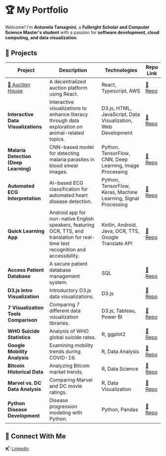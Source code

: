 # 🏆 My Portfolio

Welcome! I'm **Antonela Tamagnini**, a **Fulbright Scholar and Computer Science Master's student** with a passion for **software development, cloud computing, and data visualization**.  

## 📌 Projects

| Project | Description | Technologies | Repo Link |
|---------|------------|--------------|-----------|
| [🔗 Auction House](https://github.com/brianEtrials/team-bars-lisp-auction-house) | A decentralized auction platform using React. | React, Typescript, AWS | [🔗 Repo](https://github.com/brianEtrials/team-bars-lisp-auction-house) |
| **Interactive Data Visualizations** | Interactive visualizations to enhance literacy through data exploration on animal-related topics. | D3.js, HTML, JavaScript, Data Visualization, Web Development | [🔗 Repo](https://github.com/gbenderiya/DataViz_project) |
| **Malaria Detection (Deep Learning)** | CNN-based model for detecting malaria parasites in blood smear images. | Python, TensorFlow, CNN, Deep Learning, Image Processing | [🔗 Repo](https://github.com/atamagnini/malaria-detection-deep-learning) |
| **Automated ECG Interpretation** | AI-based ECG classification for automated heart disease detection. | Python, TensorFlow, Keras, Machine Learning, Signal Processing | [🔗 Repo](https://github.com/atamagnini/advancing-automated-ecg-interpretation) |
| **Quick Learning App** | Android app for non-native English speakers, featuring OCR, TTS, and translation for real-time text recognition and accessibility. | Kotlin, Android, Java, OCR, TTS, Google Translate API | [🔗 Repo](https://github.com/atamagnini/quick-learning-app) |
| **Access Patient Database** | A secure patient database management system. | SQL | [🔗 Repo](https://github.com/atamagnini/Access_patient_database) |
| **D3.js Intro Visualization** | Introductory D3.js data visualizations. | D3.js | [🔗 Repo](https://github.com/atamagnini/CS573_DataVisualization_IntroToD3_2024_WPI) |
| **7 Visualization Tools Comparison** | Comparing 7 different data visualization libraries. | D3.js, Tableau, Power BI | [🔗 Repo](https://github.com/atamagnini/CS573_DataVisualization_7VisualizationTools_2024_WPI) |
| **WHO Suicide Statistics** | Analysis of WHO global suicide rates. | R, ggplot2 | [🔗 Repo](https://github.com/atamagnini/r-project-who_suicide_statistics) |
| **Google Mobility Analysis** | Examining mobility trends during COVID-19. | R, Data Analysis | [🔗 Repo](https://github.com/atamagnini/r-project-google_mobility) |
| **Bitcoin Historical Data** | Analyzing Bitcoin market trends. | R, Data Science | [🔗 Repo](https://github.com/atamagnini/r-project-bitcoin_historical_data) |
| **Marvel vs. DC Data Analysis** | Comparing Marvel and DC movie ratings. | R, Data Visualization | [🔗 Repo](https://github.com/atamagnini/r-project-marvel_vs_dc) |
| **Python Disease Development** | Disease progression modeling with Python. | Python, Pandas | [🔗 Repo](https://github.com/atamagnini/Python_diseases-development) |

## 🚀 Connect With Me  
📬 [LinkedIn](https://www.linkedin.com/in/antonelatamagnini/)
